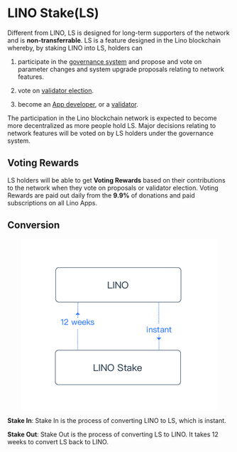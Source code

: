 # LINO Stake(LS)

Different from LINO, LS is designed for long-term supporters of the network and is **non-transferrable**. LS is a feature designed in the Lino blockchain whereby, by staking LINO into LS, holders can

1. participate in the [governance system](../blockchain/governance.html) and propose and vote on parameter changes and system upgrade proposals relating to network features.

2. vote on [validator election](../blockchain/validator.html).

3. become an [App developer](../blockchain/developer.html), or a [validator](../blockchain/validator.html).

The participation in the Lino blockchain network is expected to become more decentralized as more people hold LS. Major decisions relating to network features will be voted on by LS holders under the governance system.

## Voting Rewards

LS holders will be able to get **Voting Rewards** based on their contributions to the network when they vote on proposals or validator election. Voting Rewards are paid out daily from the **9.9%** of donations and paid subscriptions on all Lino Apps.

## Conversion

<p align="center" style="text-align: center;"><img align="center" src="../.vuepress/public/ls.jpg" /></p>

**Stake In**: Stake In is the process of converting LINO to LS, which is instant.

**Stake Out**: Stake Out is the process of converting LS to LINO. It takes 12 weeks to convert LS back to LINO.
